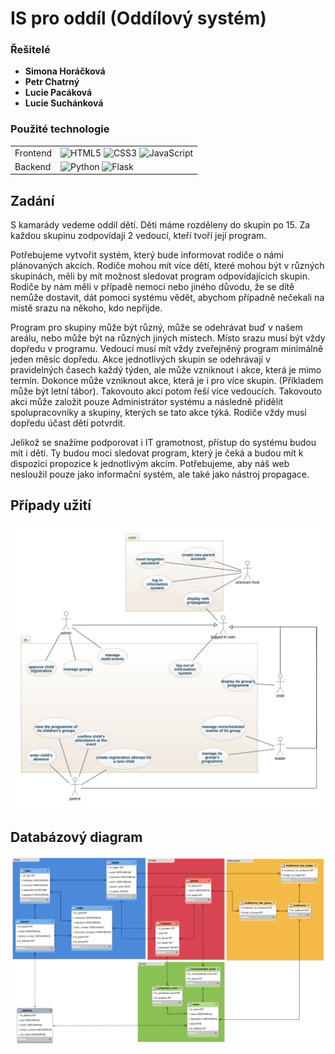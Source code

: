 # IS pro oddíl (Oddílový systém)

### Řešitelé
- **Simona Horáčková**
- **Petr Chatrný**
- **Lucie Pacáková**
- **Lucie Suchánková**

### Použité technologie

|                |                                                                                                                                                                                                                                                                                                                                                                                                                                                            |
|----------------|------------------------------------------------------------------------------------------------------------------------------------------------------------------------------------------------------------------------------------------------------------------------------------------------------------------------------------------------------------------------------------------------------------------------------------------------------------|
| Frontend       | ![HTML5](https://img.shields.io/badge/html5-%23E34F26.svg?style=for-the-badge&logo=html5&logoColor=white) ![CSS3](https://img.shields.io/badge/css3-%231572B6.svg?style=for-the-badge&logo=css3&logoColor=white) ![JavaScript](https://img.shields.io/badge/javascript-%23323330.svg?style=for-the-badge&logo=javascript&logoColor=%23F7DF1E) |
| Backend        | ![Python](https://img.shields.io/badge/python-3670A0?style=for-the-badge&logo=python&logoColor=ffdd54) ![Flask](https://img.shields.io/badge/flask-%23000.svg?style=for-the-badge&logo=flask&logoColor=white)                                                                                                                                                                                                                                                                                                                               |

## Zadání
S kamarády vedeme oddíl dětí. Děti máme rozděleny do skupin po 15. Za každou skupinu zodpovídají 2 vedoucí, kteří tvoří její program. 

Potřebujeme vytvořit systém, který bude informovat rodiče o námi plánovaných akcích. Rodiče mohou mít více dětí, které mohou být v různých skupinách, měli by mít možnost sledovat program odpovídajících skupin. Rodiče by nám měli v případě nemoci nebo jiného důvodu, že se dítě nemůže dostavit, dát pomoci systému vědět, abychom případně nečekali na místě srazu na někoho, kdo nepřijde.

Program pro skupiny může být různý, může se odehrávat buď v našem areálu, nebo může být na různých jiných místech. Místo srazu musí být vždy dopředu v programu. Vedoucí musí mít vždy zveřejněný program minimálně jeden měsíc dopředu. Akce jednotlivých skupin se odehrávají v pravidelných časech každý týden, ale může vzniknout i akce, která je mimo termín. Dokonce může vzniknout akce, která je i pro více skupin. (Příkladem může být letní tábor). Takovouto akci potom řeší více vedoucích. Takovouto akci může založit pouze Administrátor systému a následně přidělit spolupracovníky a skupiny, kterých se tato akce týká. Rodiče vždy musí dopředu účast dětí potvrdit.

Jelikož se snažíme podporovat i IT gramotnost, přístup do systému budou mít i děti. Ty budou moci sledovat program, který je čeká a budou mít k dispozici propozice k jednotlivým akcím. Potřebujeme, aby náš web nesloužil pouze jako informační systém, ale také jako nástroj propagace.


## Případy užití
![](docs/use-case.jpeg)

## Databázový diagram
![](docs/erd.png)
